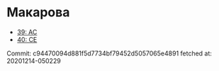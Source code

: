 # Макарова
- [39: AC](39.md)
- [40: CE](40.md)

Commit: c94470094d881f5d7734bf79452d5057065e4891
 fetched at: 20201214-050229

